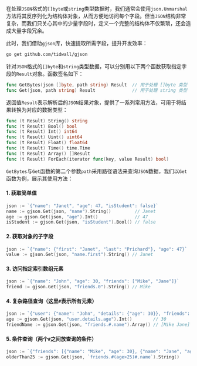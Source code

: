 在处理`JSON`格式的`[]byte`或`string`类型数据时，我们通常会使用`json.Unmarshal`方法将其反序列化为结构体对象，从而方便地访问每个字段。但当`JSON`结构非常复杂，而我们只关心其中的少量字段时，定义一个完整的结构体不仅繁琐，还会造成大量字段冗余。

此时，我们借助`gjson`库，快速提取所需字段，提升开发效率：

```bash
go get github.com/tidwall/gjson
```

针对`JSON`格式的`[]byte`和`string`类型数据，可以分别用以下两个函数获取指定字段的`Result`对象。函数签名如下：

```go
func GetBytes(json []byte, path string) Result  // 用于处理 []byte 类型
func Get(json, path string) Result              // 用于处理 string 类型
```

返回值`Result`表示解析后的`JSON`结果对象，提供了一系列常用方法，可用于将结果转换为对应的数据类型：

```go
func (t Result) String() string
func (t Result) Bool() bool
func (t Result) Int() int64
func (t Result) Uint() uint64
func (t Result) Float() float64
func (t Result) Time() time.Time
func (t Result) Array() []Result
func (t Result) ForEach(iterator func(key, value Result) bool)
```

`GetBytes`与`Get`函数的第二个参数`path`采用路径语法来查询`JSON`数据，我们以`Get`函数为例，展示其使用方法：

#### 1. 获取简单值

```go
json := `{"name": "Janet", "age": 47, "isStudent": false}`
name := gjson.Get(json, "name").String()         // Janet
age := gjson.Get(json, "age").Int()              // 47
isStudent := gjson.Get(json, "isStudent").Bool() // false
```

#### 2. 获取对象的子字段

```go
json := `{"name": {"first": "Janet", "last": "Prichard"}, "age": 47}`
value := gjson.Get(json, "name.first").String() // Janet
```

#### 3. 访问指定索引数组元素

```go
json := `{"name": "John", "age": 30, "friends": ["Mike", "Jane"]}`
friend := gjson.Get(json, "friends.0").String() // Mike
```

#### 4. 复杂路径查询（这里`#`表示所有元素）

```go
json := `{"user": {"name": "John", "details": {"age": 30}}, "friends": [{"name": "Mike"}, {"name": "Jane"}]}`
age := gjson.Get(json, "user.details.age").Int()        // 30
friendName := gjson.Get(json, "friends.#.name").Array() // [Mike Jane]
```

#### 5. 条件查询（两个`#`之间放查询的条件）

```go
json := `{"friends": [{"name": "Mike", "age": 30}, {"name": "Jane", "age": 22}]}`
olderThan25 := gjson.Get(json, `friends.#(age>25)#.name`).String()
```

